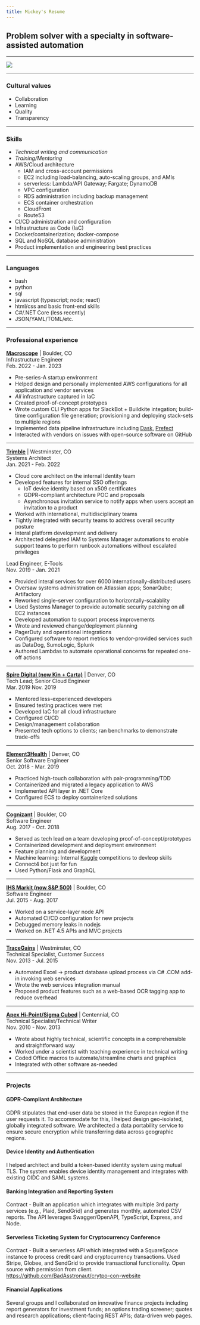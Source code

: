 ```yaml
---
title: Mickey's Resume
---
```


## Problem solver with a specialty in software-assisted automation

---

<img src="/img/me_pic.png" style="max-width: 150px; margin: 0 auto;" />

---

### Cultural values

- Collaboration
- Learning
- Quality
- Transparency

---

### Skills

- *Technical writing and communication*
- *Training/Mentoring*
- AWS/Cloud architecture
  - IAM and cross-account permissions
  - EC2 including load-balancing, auto-scaling groups, and AMIs
  - serverless: Lambda/API Gateway; Fargate; DynamoDB
  - VPC configuration
  - RDS administration including backup management
  - ECS container orchestration
  - CloudFront
  - Route53
- CI/CD administration and configuration
- Infrastructure as Code (IaC)
- Docker/containerization; docker-compose
- SQL and NoSQL database administration
- Product implementation and engineering best practices

---

### Languages

- bash
- python
- sql
- javascript (typescript; node; react)
- html/css and basic front-end skills
- C#/.NET Core (less recently)
- JSON/YAML/TOML/etc.

---

### Professional experience

**[Macroscope](https://macroscope.io)** | Boulder, CO  
Infrastructure Engineer  
Feb. 2022 - Jan. 2023  

- Pre-series-A startup environment
- Helped design and personally implemented AWS configurations for all application and vendor services
- *All* infrastructure captured in IaC
- Created proof-of-concept prototypes
- Wrote custom CLI Python apps for SlackBot + Buildkite integation; build-time configuration file generation; provisioning and deploying stack-sets to multiple regions
- Implemented data pipeline infrastructure including [Dask](https://www.dask.org), [Prefect](https://www.prefect.io)
- Interacted with vendors on issues with open-source software on GitHub

---

**[Trimble](https://trimble.com)** | Westminster, CO  
Systems Architect  
Jan. 2021 - Feb. 2022  

- Cloud core architect on the internal Identity team
- Developed features for internal SSO offerings
  - IoT device identity based on x509 certificates
  - GDPR-compliant architecture POC and proposals
  - Asynchronous invitation service to notify apps when users accept an invitation to a product
- Worked with international, multidisciplinary teams
- Tightly integrated with security teams to address overall security posture
- Interal platform development and delivery
- Architected delegated IAM to Systems Manager automations to enable support teams to perform runbook automations without escalated privileges

Lead Engineer, E-Tools  
Nov. 2019 - Jan. 2021  

- Provided interal services for over 6000 internationally-distributed users
- Oversaw systems administration on Atlassian apps; SonarQube; Artifactory
- Reworked single-server configuration to horizontally-scalablity
- Used Systems Manager to provide automatic security patching on all EC2 instances
- Developed automation to support process improvements
- Wrote and reviewed change/deployment planning
- PagerDuty and operational integrations
- Configured software to report metrics to vendor-provided services such as DataDog, SumoLogic, Splunk
- Authored Lambdas to automate operational concerns for repeated one-off actions

---

**[Spire Digital (now Kin + Carta)](https://www.kinandcarta.com/en-us/)** | Denver, CO  
Tech Lead; Senior Cloud Engineer  
Mar. 2019  Nov. 2019  

- Mentored less-experienced developers
- Ensured testing practices were met
- Developed IaC for all cloud infrastructure
- Configured CI/CD
- Design/management collaboration
- Presented tech options to clients; ran benchmarks to demonstrate trade-offs

---

**[Element3Health](https://element3health.com/)** | Denver, CO  
Senior Software Engineer  
Oct. 2018 - Mar. 2019  

- Practiced high-touch collaboration with pair-programming/TDD
- Containerized and migrated a legacy application to AWS
- Implemented API layer in .NET Core
- Configured ECS to deploy containerized solutions

---

**[Cognizant](https://www.cognizant.com/us/en)** | Boulder, CO  
Software Engineer  
Aug. 2017 - Oct. 2018  

- Served as tech lead on a team developing proof-of-concept/prototypes
- Containerized development and deployment environment
- Feature planning and development
- Machine learning: Internal [Kaggle](https://www.kaggle.com) competitions to devleop skills
- Connect4 bot just for fun
- Used Python/Flask and GraphQL

---

**[IHS Markit (now S&P 500)](https://www.spglobal.com/en/)** | Boulder, CO  
Software Engineer  
Jul. 2015 - Aug. 2017  

- Worked on a service-layer node API
- Automated CI/CD configuration for new projects
- Debugged memory leaks in nodejs
- Worked on .NET 4.5 APIs and MVC projects

---

**[TraceGains](https://www.tracegains.com)** | Westminster, CO  
Technical Specialist, Customer Success  
Nov. 2013 - Jul. 2015  

- Automated Excel -> product database upload process via C# .COM add-in invoking web services
- Wrote the web services integration manual
- Proposed product features such as a web-based OCR tagging app to reduce overhead

---

**[Apex Hi-Point/Sigma Cubed](https://www.apexpe.com)** | Centennial, CO  
Technical Specialist/Technical Writer  
Nov. 2010 - Nov. 2013  

- Wrote about highly technical, scientific concepts in a comprehensible and straightforward way
- Worked under a scientist with teaching experience in technical writing
- Coded Office macros to automate/streamline charts and graphics
- Integrated with other software as-needed

---

### Projects

#### GDPR-Compliant Architecture

GDPR stipulates that end-user data be stored in the European region if the user requests it. To accommodate for this, I helped design geo-isolated, globally integrated software. We architected a data portability service to ensure secure encryption while transferring data across geographic regions.

#### Device Identity and Authentication

I helped architect and build a token-based identity system using mutual TLS. The system enables device identity management and integrates with existing OIDC and SAML systems.

#### Banking Integration and Reporting System

Contract - Built an application which integrates with multiple 3rd party services (e.g., Plaid, SendGrid) and generates monthly, automated CSV reports. The API leverages Swagger/OpenAPI, TypeScript, Express, and Node.

#### Serverless Ticketing System for Cryptocurrency Conference

Contract - Built a serverless API which integrated with a SquareSpace instance to process credit card and cryptocurrency transactions. Used Stripe, Globee, and SendGrid to provide transactional functionality. Open source with permission from client. <https://github.com/BadAsstronaut/crytpo-con-website>

#### Financial Applications

Several groups and I collaborated on innovative finance projects including report generators for investment funds; an options trading screener; quotes and research applications; client-facing REST APIs; data-driven web pages.
